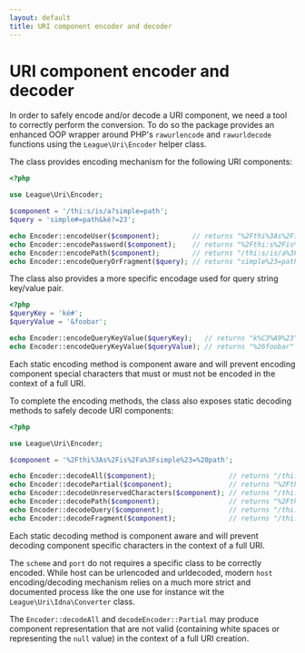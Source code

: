 ```yaml
---
layout: default
title: URI component encoder and decoder
---
```


URI component encoder and decoder
=======

In order to safely encode and/or decode a URI component, we need a tool to correctly perform the conversion.
To do so the package provides an enhanced OOP wrapper around PHP's `rawurlencode` and `rawurldecode` functions
using the `League\Uri\Encoder` helper class.

The class provides encoding mechanism for the following URI components:

```php
<?php

use League\Uri\Encoder;

$component = '/thi:s/is/a?simple=path';
$query = 'simple#=path&ké?=23';

echo Encoder::encodeUser($component);        // returns "%2Fthi%3As%2Fis%2Fa%3Fsimple=path"
echo Encoder::encodePassword($component);    // returns "%2Fthi:s%2Fis%2Fa%3Fsimple=path"
echo Encoder::encodePath($component);        // returns "/thi:s/is/a%3Fsimple=path"
echo Encoder::encodeQueryOrFragment($query); // returns "simple%23=path&k%C3%A9?=23"
````

The class also provides a more specific encodage used for query string key/value pair.

```php
<?php
$queryKey = 'ké#';
$queryValue = '&foobar';

echo Encoder::encodeQueryKeyValue($queryKey);   // returns "k%C3%A9%23"
echo Encoder::encodeQueryKeyValue($queryValue); // returns "%26foobar"
````

Each static encoding method is component aware and will prevent encoding component special characters that must or 
must not be encoded in the context of a full URI.

To complete the encoding methods, the class also exposes static decoding methods to safely decode URI components:

```php
<?php

use League\Uri\Encoder;

$component = '%2Fthi%3As%2Fis%2Fa%3Fsimple%23=%20path';

echo Encoder::decodeAll($component);                  // returns "/thi:s/is/a?simple#= path"
echo Encoder::decodePartial($component);              // returns "%2Fthi:s%2Fis%2Fa?simple#= path"
echo Encoder::decodeUnreservedCharacters($component); // returns "/thi:s/is/a?simple#=%20path"
echo Encoder::decodePath($component);                 // returns "%2Fthi:s%2Fis%2Fa%3Fsimple%23=%20path"
echo Encoder::decodeQuery($component);                // returns "/thi:s/is/a?simple%23=%20path"
echo Encoder::decodeFragment($component);             // returns "/thi:s/is/a?simple#=%20path"
````
Each static decoding method is component aware and will prevent decoding component specific characters in the context
of a full URI.

<p class="message-info">The <code>scheme</code> and <code>port</code> do not requires a specific class to be correctly
encoded. While host can be urlencoded and urldecoded, modern <code>host</code> encoding/decoding mechanism
relies on a much more strict and documented process like the one use for instance wit the
<code>League\Uri\Idna\Converter</code> class.</p>

<p class="message-warning">The <code>Encoder::decodeAll</code> and <code>decodeEncoder::Partial</code> may produce 
component representation that are not valid (containing white spaces or representing the <code>null</code> value)
in the context of a full URI creation.</p>
